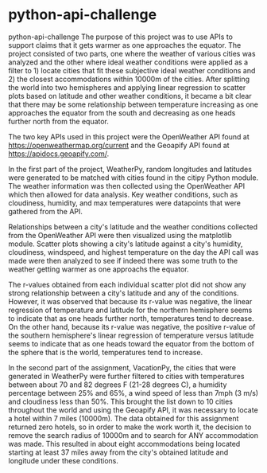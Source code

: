 # python-api-challenge
python-api-challenge
The purpose of this project was to use APIs to support claims that it gets warmer as one approaches the equator. The project consisted of two parts, one where the weather of various cities was analyzed and the other where ideal weather conditions were applied as a filter to 1) locate cities that fit these subjective ideal weather conditions and 2) the closest accommodations within 10000m of the cities. After splitting the world into two hemispheres and applying linear regression to scatter plots based on latitude and other weather conditions, it became a bit clear that there may be some relationship between temperature increasing as one approaches the equator from the south and decreasing as one heads further north from the equator.

The two key APIs used in this project were the OpenWeather API found at https://openweathermap.org/current and the Geoapify API found at https://apidocs.geoapify.com/.

In the first part of the project, WeatherPy, random longitudes and latitudes were generated to be matched with cities found in the citipy Python module. The weather information was then collected using the OpenWeather API which then allowed for data analysis. Key weather conditions, such as cloudiness, humidity, and max temperatures were datapoints that were gathered from the API.

Relationships between a city's latitude and the weather conditions collected from the OpenWeather API were then visualized using the matplotlib module. Scatter plots showing a city's latitude against a city's humidity, cloudiness, windspeed, and highest temperature on the day the API call was made were then analyzed to see if indeed there was some truth to the weather getting warmer as one approachs the equator.

The r-values obtained from each individual scatter plot did not show any strong relationship between a city's latitude and any of the conditions. However, it was observed that because its r-value was negative, the linear regression of temperature and latitude for the northern hemisphere seems to indicate that as one heads further north, temperatures tend to decrease. On the other hand, because its r-value was negative, the positive r-value of the southern hemisphere's linear regression of temperature versus latitude seems to indicate that as one heads toward the equator from the bottom of the sphere that is the world, temperatures tend to increase.

In the second part of the assignment, VacationPy, the cities that were generated in WeatherPy were further filtered to cities with temperatures between about 70 and 82 degrees F (21-28 degrees C), a humidity percentage between 25% and 65%, a wind speed of less than 7mph (3 m/s) and cloudiness less than 50%. This brought the list down to 10 cities throughout the world and using the Geoapify API, it was necessary to locate a hotel within 7 miles (10000m). The data obtained for this assignment returned zero hotels, so in order to make the work worth it, the decision to remove the search radius of 10000m and to search for ANY accommodation was made. This resulted in about eight accommodations being located starting at least 37 miles away from the city's obtained latitude and longitude under these conditions.


